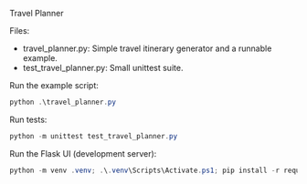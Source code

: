 Travel Planner

Files:
- travel_planner.py: Simple travel itinerary generator and a runnable example.
- test_travel_planner.py: Small unittest suite.

Run the example script:

```powershell
python .\travel_planner.py
```

Run tests:

```powershell
python -m unittest test_travel_planner.py
```
Run the Flask UI (development server):

```powershell
python -m venv .venv; .\.venv\Scripts\Activate.ps1; pip install -r requirements.txt; python app.py
```

